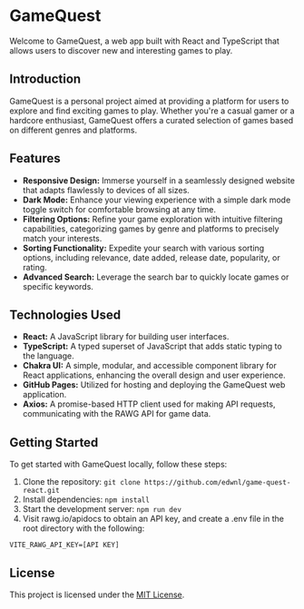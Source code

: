 # GameQuest

Welcome to GameQuest, a web app built with React and TypeScript that allows users to discover new and interesting games to play.

## Introduction

GameQuest is a personal project aimed at providing a platform for users to explore and find exciting games to play. Whether you're a casual gamer or a hardcore enthusiast, GameQuest offers a curated selection of games based on different genres and platforms.

## Features

- **Responsive Design:** Immerse yourself in a seamlessly designed website that adapts flawlessly to devices of all sizes.
- **Dark Mode:** Enhance your viewing experience with a simple dark mode toggle switch for comfortable browsing at any time.
- **Filtering Options:** Refine your game exploration with intuitive filtering capabilities, categorizing games by genre and platforms to precisely match your interests.
- **Sorting Functionality:** Expedite your search with various sorting options, including relevance, date added, release date, popularity, or rating.
- **Advanced Search:** Leverage the search bar to quickly locate games or specific keywords.


## Technologies Used

- **React:** A JavaScript library for building user interfaces.
- **TypeScript:** A typed superset of JavaScript that adds static typing to the language.
- **Chakra UI:** A simple, modular, and accessible component library for React applications, enhancing the overall design and user experience.
- **GitHub Pages:** Utilized for hosting and deploying the GameQuest web application.
- **Axios:** A promise-based HTTP client used for making API requests, communicating with the RAWG API for game data.

## Getting Started

To get started with GameQuest locally, follow these steps:

1. Clone the repository: `git clone https://github.com/edwnl/game-quest-react.git`
2. Install dependencies: `npm install`
3. Start the development server: `npm run dev`
4. Visit rawg.io/apidocs to obtain an API key, and create a .env file in the root directory with the following:

```
VITE_RAWG_API_KEY=[API KEY]
```

## License

This project is licensed under the [MIT License](https://opensource.org/license/mit/).
